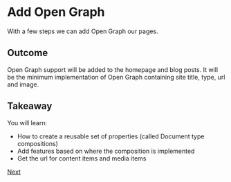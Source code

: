 # Add Open Graph
With a few steps we can add Open Graph our pages. 

## Outcome
Open Graph support will be added to the homepage and blog posts. It will be the minimum implementation of Open Graph containing site title, type, url and image.

## Takeaway
You will learn:

* How to create a reusable set of properties (called Document type compositions)
* Add features based on where the composition is implemented
* Get the url for content items and media items

[Next](step-1.md)